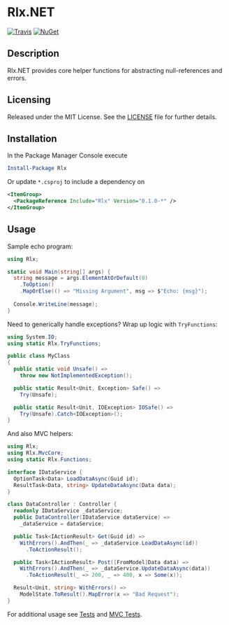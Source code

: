 # Rlx.NET
[![Travis](https://img.shields.io/travis/joncloud/rlx-net.svg)](https://travis-ci.org/joncloud/rlx-net/)
[![NuGet](https://img.shields.io/nuget/v/Rlx.svg)](https://www.nuget.org/packages/Rlx/)

## Description
Rlx.NET provides core helper functions for abstracting null-references and errors.

## Licensing
Released under the MIT License.  See the [LICENSE][] file for further details.

[license]: LICENSE.md

## Installation
In the Package Manager Console execute

```powershell
Install-Package Rlx
```

Or update `*.csproj` to include a dependency on

```xml
<ItemGroup>
  <PackageReference Include="Rlx" Version="0.1.0-*" />
</ItemGroup>
```

## Usage
Sample echo program:
```csharp
using Rlx;

static void Main(string[] args) {
  string message = args.ElementAtOrDefault(0)
    .ToOption()
    .MapOrElse(() => "Missing Argument", msg => $"Echo: {msg}");
  
  Console.WriteLine(message);
}
```

Need to generically handle exceptions? Wrap up logic with `TryFunctions`:
```csharp
using System.IO;
using static Rlx.TryFunctions;

public class MyClass
{
  public static void Unsafe() =>
    throw new NotImplementedException();

  public static Result<Unit, Exception> Safe() =>
    Try(Unsafe);

  public static Result<Unit, IOException> IOSafe() =>
    Try(Unsafe).Catch<IOException>();
}
```

And also MVC helpers:
```csharp
using Rlx;
using Rlx.MvcCore;
using static Rlx.Functions;

interface IDataService {
  OptionTask<Data> LoadDataAsync(Guid id);
  ResultTask<Data, string> UpdateDataAsync(Data data);
}

class DataController : Controller {
  readonly IDataService _dataService;
  public DataController(IDataService dataService) =>
    _dataService = dataService;

  public Task<IActionResult> Get(Guid id) =>
    WithErrors().AndThen(_ => _dataService.LoadDataAsync(id))
      .ToActionResult();

  public Task<IActionResult> Post([FromModel]Data data) =>
    WithErrors().AndThen(_ => _dataService.UpdateDataAsync(data))
      .ToActionResult(_ => 200, _ => 400, x => Some(x));

  Result<Unit, string> WithErrors() =>
    ModelState.ToResult().MapError(x => "Bad Request");
}
```

For additional usage see [Tests][] and [MVC Tests][].

[Tests]: tests/Rlx.Tests
[MVC Tests]: tests/Rlx.MvcCore/Tests
